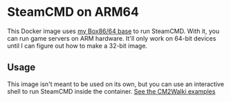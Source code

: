 # SteamCMD on ARM64

This Docker image uses [my Box86/64 base](https://github.com/000yesnt/box86-box64-docker) to run SteamCMD. 
With it, you can run game servers on ARM hardware. It'll only work on 64-bit devices until I can figure out
how to make a 32-bit image.

## Usage
This image isn't meant to be used on its own, but you can use an interactive shell to run SteamCMD inside the container. [See the CM2Walki examples](https://github.com/CM2Walki/steamcmd?tab=readme-ov-file#how-to-use-this-image)
